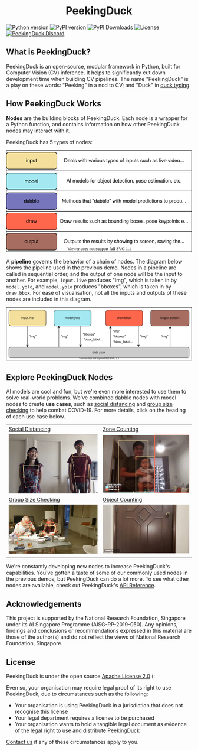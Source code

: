<div align="center">
    <h1>PeekingDuck</h1>
</div>

[![Python version](https://img.shields.io/badge/python-3.6%20%7C%203.7%20%7C%203.8-blue.svg)](https://pypi.org/project/peekingduck/)
[![PyPI version](https://badge.fury.io/py/peekingduck.svg)](https://pypi.org/project/peekingduck/)
[![PyPI Downloads](https://img.shields.io/pypi/dm/peekingduck)](https://pypi.org/project/peekingduck/)
[![License](https://img.shields.io/badge/license-Apache%202.0-blue.svg)](LICENSE)
[![PeekingDuck Discord](https://img.shields.io/discord/833614241160364043?label=PeekingDuck%20Discord&logo=discord)](https://discord.gg/7x2VyHVEGX)

## What is PeekingDuck?

PeekingDuck is an open-source, modular framework in Python, built for Computer Vision (CV) inference. It helps to significantly cut down development time when building CV pipelines. The name "PeekingDuck" is a play on these words: "Peeking" in a nod to CV; and "Duck" in [duck typing](https://en.wikipedia.org/wiki/Duck_typing).



## How PeekingDuck Works

**Nodes** are the building blocks of PeekingDuck. Each node is a wrapper for a Python function, and contains information on how other PeekingDuck nodes may interact with it.

PeekingDuck has 5 types of nodes:

<img src="https://raw.githubusercontent.com/aimakerspace/PeekingDuck/dev/diagrams/node_types.drawio.svg">

A **pipeline** governs the behavior of a chain of nodes. The diagram below shows the pipeline used in the previous demo. Nodes in a pipeline are called in sequential order, and the output of one node will be the input to another. For example, `input.live` produces "img", which is taken in by `model.yolo`, and `model.yolo` produces "bboxes", which is taken in by `draw.bbox`. For ease of visualisation, not all the inputs and outputs of these nodes are included in this diagram.

<img src="https://raw.githubusercontent.com/aimakerspace/PeekingDuck/dev/diagrams/yolo_demo.drawio.svg">



## Explore PeekingDuck Nodes

AI models are cool and fun, but we're even more interested to use them to solve real-world problems. We've combined dabble nodes with model nodes to create **use cases**, such as [social distancing](https://aisingapore.org/2020/06/hp-social-distancing/) and [group size checking](https://aisingapore.org/2021/05/covid-19-stay-vigilant-with-group-size-checker/) to help combat COVID-19. For more details, click on the heading of each use case below.

| | |
|-|-|
| [Social Distancing](../use_cases/social_distancing.md) | [Zone Counting](../use_cases/zone_counting.md) |
|<img src="https://raw.githubusercontent.com/aimakerspace/PeekingDuck/dev/images/readme/social_distancing.gif" width="100%"> |<img src="https://raw.githubusercontent.com/aimakerspace/PeekingDuck/dev/images/readme/zone_counting.gif" width="100%">|
| [Group Size Checking](../use_cases/group_size_checking.md) | [Object Counting](../use_cases/object_counting.md) |
|<img src="https://raw.githubusercontent.com/aimakerspace/PeekingDuck/dev/images/readme/group_size_check_2.gif" width="100%">|<img src="https://raw.githubusercontent.com/aimakerspace/PeekingDuck/dev/images/readme/object_counting.gif" width="100%"> |
| | |

We're constantly developing new nodes to increase PeekingDuck's capabilities. You've gotten a taste of some of our commonly used nodes in the previous demos, but PeekingDuck can do a lot more. To see what other nodes are available, check out PeekingDuck's [API Reference](/peekingduck.pipeline.nodes).


## Acknowledgements

This project is supported by the National Research Foundation, Singapore under its AI Singapore Programme (AISG-RP-2019-050). Any opinions, findings and conclusions or recommendations expressed in this material are those of the author(s) and do not reflect the views of National Research Foundation, Singapore.

## License

PeekingDuck is under the open source [Apache License 2.0](LICENSE) (:

Even so, your organisation may require legal proof of its right to use PeekingDuck, due to circumstances such as the following:
- Your organisation is using PeekingDuck in a jurisdiction that does not recognise this license
- Your legal department requires a license to be purchased
- Your organisation wants to hold a tangible legal document as evidence of the legal right to use and distribute PeekingDuck

[Contact us](https://aisingapore.org/home/contact/) if any of these circumstances apply to you.
